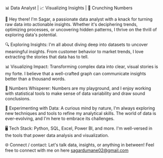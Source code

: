 📊 Data Analyst | 📈 Visualizing Insights | 🧮 Crunching Numbers

👋 Hey there! I'm Sagar, a passionate data analyst with a knack for turning raw data into actionable insights. Whether it's deciphering trends, optimizing processes, or uncovering hidden patterns, I thrive on the thrill of exploring data's potential.

🔍 Exploring Insights: I'm all about diving deep into datasets to uncover meaningful insights. From customer behavior to market trends, I love extracting the stories that data has to tell.

📊 Visualizing Impact: Transforming complex data into clear, visual stories is my forte. I believe that a well-crafted graph can communicate insights better than a thousand words.

🧮 Numbers Whisperer: Numbers are my playground, and I enjoy working with statistical tools to make sense of data variability and draw sound conclusions.

🔬 Experimenting with Data: A curious mind by nature, I'm always exploring new techniques and tools to refine my analytical skills. The world of data is ever-evolving, and I'm here to embrace its challenges.

🖥️ Tech Stack: Python, SQL, Excel, Power BI, and more. I'm well-versed in the tools that power data analysis and visualization.

🌐 Connect / contact: Let's talk data, insights, or anything in between! Feel free to connect with me on here sagardumane02@gmail.com
